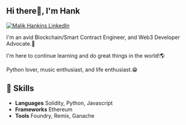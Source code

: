 <h2> Hi there👋, I'm Hank </h2>




 [![Malik Hankins LinkedIn](https://img.shields.io/badge/LinkedIn-0077B5?style=for-the-badge&logo=linkedin&logoColor=white)](www.linkedin.com/in/malik-hankins-775554233)

I'm an avid Blockchain/Smart Contract Engineer,  and Web3 Developer Advocate.🔮

I'm here to continue learning and do great things in the world!🌎

Python lover, music enthusiast, and life enthusiast.😁

## 🔧 Skills
- **Languages** Solidity, Python, Javascript
- **Frameworks** Ethereum
- **Tools** Foundry, Remix, Ganache



<!--
**hankbenji/hankbenji** is a ✨ _special_ ✨ repository because its `README.md` (this file) appears on your GitHub profile.

helloo

- 🔭 I’m currently working on ...
- 🌱 I’m currently learning ...
- 👯 I’m looking to collaborate on ...
- 🤔 I’m looking for help with ...
- 💬 Ask me about ...
- 📫 How to reach me: ...
- 😄 Pronouns: ...
- ⚡ Fun fact: ...
-->
